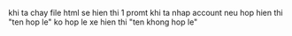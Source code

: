 khi ta chay file html se hien thi 1 promt khi ta nhap account neu hop hien thi "ten hop le" ko hop le xe hien thi "ten khong hop le"
